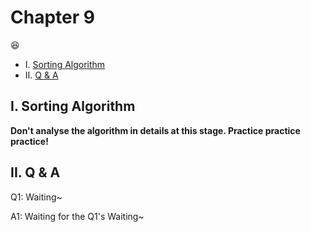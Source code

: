 # Chapter 9

:satisfied:

* I. [Sorting Algorithm](#1-sAl)
* II. [Q & A](#2-qa)

<h2 id="1-sAl">I. Sorting Algorithm</h2>

**Don't analyse the algorithm in details at this stage. Practice practice practice!**

<h2 id="2-qa">II. Q & A</h2>

Q1: Waiting~

A1: Waiting for the Q1's Waiting~